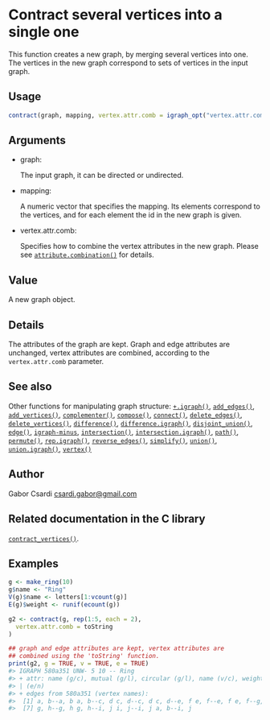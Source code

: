 # Contract several vertices into a single one

This function creates a new graph, by merging several vertices into one.
The vertices in the new graph correspond to sets of vertices in the
input graph.

## Usage

``` r
contract(graph, mapping, vertex.attr.comb = igraph_opt("vertex.attr.comb"))
```

## Arguments

- graph:

  The input graph, it can be directed or undirected.

- mapping:

  A numeric vector that specifies the mapping. Its elements correspond
  to the vertices, and for each element the id in the new graph is
  given.

- vertex.attr.comb:

  Specifies how to combine the vertex attributes in the new graph.
  Please see
  [`attribute.combination()`](https://r.igraph.org/reference/igraph-attribute-combination.md)
  for details.

## Value

A new graph object.

## Details

The attributes of the graph are kept. Graph and edge attributes are
unchanged, vertex attributes are combined, according to the
`vertex.attr.comb` parameter.

## See also

Other functions for manipulating graph structure:
[`+.igraph()`](https://r.igraph.org/reference/plus-.igraph.md),
[`add_edges()`](https://r.igraph.org/reference/add_edges.md),
[`add_vertices()`](https://r.igraph.org/reference/add_vertices.md),
[`complementer()`](https://r.igraph.org/reference/complementer.md),
[`compose()`](https://r.igraph.org/reference/compose.md),
[`connect()`](https://r.igraph.org/reference/ego.md),
[`delete_edges()`](https://r.igraph.org/reference/delete_edges.md),
[`delete_vertices()`](https://r.igraph.org/reference/delete_vertices.md),
[`difference()`](https://r.igraph.org/reference/difference.md),
[`difference.igraph()`](https://r.igraph.org/reference/difference.igraph.md),
[`disjoint_union()`](https://r.igraph.org/reference/disjoint_union.md),
[`edge()`](https://r.igraph.org/reference/edge.md),
[`igraph-minus`](https://r.igraph.org/reference/igraph-minus.md),
[`intersection()`](https://r.igraph.org/reference/intersection.md),
[`intersection.igraph()`](https://r.igraph.org/reference/intersection.igraph.md),
[`path()`](https://r.igraph.org/reference/path.md),
[`permute()`](https://r.igraph.org/reference/permute.md),
[`rep.igraph()`](https://r.igraph.org/reference/rep.igraph.md),
[`reverse_edges()`](https://r.igraph.org/reference/reverse_edges.md),
[`simplify()`](https://r.igraph.org/reference/simplify.md),
[`union()`](https://r.igraph.org/reference/union.md),
[`union.igraph()`](https://r.igraph.org/reference/union.igraph.md),
[`vertex()`](https://r.igraph.org/reference/vertex.md)

## Author

Gabor Csardi <csardi.gabor@gmail.com>

## Related documentation in the C library

[`contract_vertices()`](https://igraph.org/c/html/latest/igraph-Operators.html#igraph_contract_vertices).

## Examples

``` r
g <- make_ring(10)
g$name <- "Ring"
V(g)$name <- letters[1:vcount(g)]
E(g)$weight <- runif(ecount(g))

g2 <- contract(g, rep(1:5, each = 2),
  vertex.attr.comb = toString
)

## graph and edge attributes are kept, vertex attributes are
## combined using the 'toString' function.
print(g2, g = TRUE, v = TRUE, e = TRUE)
#> IGRAPH 580a351 UNW- 5 10 -- Ring
#> + attr: name (g/c), mutual (g/l), circular (g/l), name (v/c), weight
#> | (e/n)
#> + edges from 580a351 (vertex names):
#>  [1] a, b--a, b a, b--c, d c, d--c, d c, d--e, f e, f--e, f e, f--g, h
#>  [7] g, h--g, h g, h--i, j i, j--i, j a, b--i, j
```
